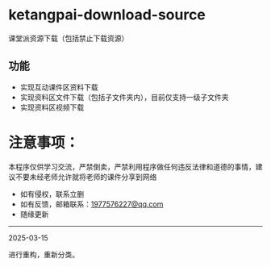 # ketangpai-download-source
课堂派资源下载（包括禁止下载资源）
## 功能
- 实现互动课件区资料下载
- 实现资料区文件下载（包括子文件夹内），目前仅支持一级子文件夹
- 实现资料区视频下载
# 注意事项：
本程序仅供学习交流，严禁倒卖，严禁利用程序做任何违反法律和道德的事情，建议不要未经老师允许就将老师的课件分享到网络
- 如有侵权，联系立删
- 如有反馈，邮箱联系：1977576227@qq.com
- 随缘更新

---

2025-03-15

  进行重构，重新分类。